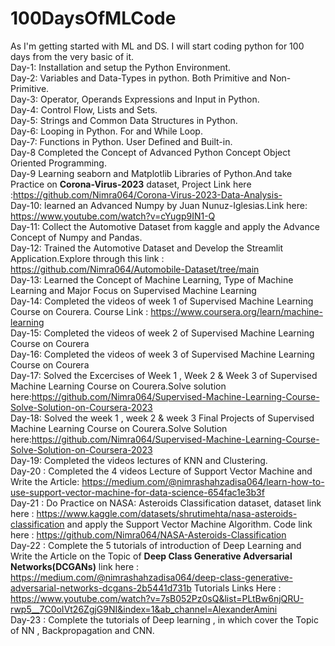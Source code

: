 # 100DaysOfMLCode
As I'm getting started with ML and DS. I will start coding python for 100 days from the very basic of it.<br>
Day-1: Installation and setup the Python Environment.<br>
Day-2: Variables and Data-Types in python. Both Primitive and Non-Primitive.<br>
Day-3: Operator, Operands Expressions and Input in Python.<br>
Day-4: Control Flow, Lists and Sets.<br>
Day-5: Strings and Common Data Structures in Python.<br>
Day-6: Looping in Python. For and While Loop.<br>
Day-7: Functions in Python. User Defined and Built-in.<br>
Day-8  Completed the Concept of Advanced Python Concept Object Oriented Programming. <br>
Day-9  Learning seaborn and Matplotlib Libraries of Python.And take Practice on <b>Corona-Virus-2023</b> dataset, Project Link here :https://github.com/Nimra064/Corona-Virus-2023-Data-Analysis- <br>
Day-10: learned an Advanced Numpy by Juan Nunuz-Iglesias.Link here: https://www.youtube.com/watch?v=cYugp9IN1-Q <br>
Day-11: Collect the Automotive Dataset from kaggle and apply the Advance Concept of Numpy and Pandas.<br>
Day-12: Trained the Automotive Dataset and Develop the Streamlit Application.Explore through this link : https://github.com/Nimra064/Automobile-Dataset/tree/main <br>
Day-13: Learned the Concept of Machine Learning, Type of Machine Learning and Major Focus on Supervised Machine Learning <br>
Day-14: Completed the videos of week 1 of Supervised Machine Learning Course on Courera. Course Link : https://www.coursera.org/learn/machine-learning <br>
Day-15: Completed the videos of week 2 of Supervised Machine Learning Course on Courera <br>
Day-16: Completed the videos of week 3 of Supervised Machine Learning Course on Courera <br>
Day-17:  Solved the Excercises of Week 1 , Week 2 & Week 3 of Supervised Machine Learning Course on Courera.Solve solution here:https://github.com/Nimra064/Supervised-Machine-Learning-Course-Solve-Solution-on-Coursera-2023 <br>
Day-18: Solved the week 1 , week 2 & week 3 Final Projects of Supervised Machine Learning Course on Courera.Solve Solution here:https://github.com/Nimra064/Supervised-Machine-Learning-Course-Solve-Solution-on-Coursera-2023  <br>
Day-19: Completed the videos lectures of KNN and Clustering. <br>
Day-20 : Completed the 4 videos Lecture of Support Vector Machine and Write the Article: https://medium.com/@nimrashahzadisa064/learn-how-to-use-support-vector-machine-for-data-science-654fac1e3b3f <br>
Day-21 : Do Practice on NASA: Asteroids Classification dataset, dataset link here : https://www.kaggle.com/datasets/shrutimehta/nasa-asteroids-classification and apply the Support Vector Machine Algorithm. Code link here : https://github.com/Nimra064/NASA-Asteroids-Classification <br>
Day-22 : Complete the 5 tutorials of  introduction  of Deep Learning and Write the Article on the Topic of <b>Deep Class Generative Adversarial Networks(DCGANs)</b> link here : https://medium.com/@nimrashahzadisa064/deep-class-generative-adversarial-networks-dcgans-2b5441d731b
Tutorials Links Here : https://www.youtube.com/watch?v=7sB052Pz0sQ&list=PLtBw6njQRU-rwp5__7C0oIVt26ZgjG9NI&index=1&ab_channel=AlexanderAmini <br>
Day-23 : Complete the tutorials of Deep learning , in which cover the Topic of NN , Backpropagation and CNN.
